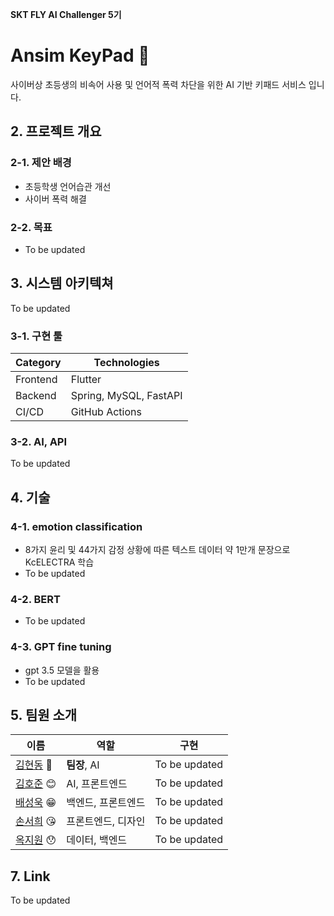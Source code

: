 **SKT FLY AI Challenger 5기**

# Ansim KeyPad 👋
사이버상 초등생의 비속어 사용 및 언어적 폭력 차단을 위한 AI 기반 키패드 서비스 입니다.

## 2. 프로젝트 개요
### 2-1. 제안 배경
- 초등학생 언어습관 개선
- 사이버 폭력 해결

### 2-2. 목표
- To be updated

## 3. 시스템 아키텍쳐

To be updated


### 3-1. 구현 툴

| Category  | Technologies                                        |
|-----------|-----------------------------------------------------|
| Frontend  | Flutter                                             |
| Backend   | Spring, MySQL, FastAPI                              |
| CI/CD     | GitHub Actions                                      |


### 3-2. AI, API

To be updated

<!--
| Category                 | Technologies/Services                              |
|--------------------------|----------------------------------------------------|
| Emotion AI               | KoBert emotion predict                             |
| Vision AI & Rendering    | Animated drawings                                  |
| Chat AI                  | GPT 3.5-turbo + finetuning                         |
| APIs                     | NAVER CLOVA voice, NAVER speech, Midjourney API    |
-->

## 4. 기술
### 4-1. emotion classification
- 8가지 윤리 및 44가지 감정 상황에 따른 텍스트 데이터 약 1만개 문장으로 KcELECTRA 학습
- To be updated

### 4-2. BERT
- To be updated

### 4-3. GPT fine tuning
- gpt 3.5 모델을 활용
- To be updated
  

## 5. 팀원 소개

| 이름   | 역할                                       | 구현                                       |
| ------ | ------------------------------------------ | ------------------------------------------ |
| [김현동](https://github.com/miffDONG) 🤨 | **팀장**, AI    | To be updated |
| [김호준](https://github.com/Hxjxxn95) 😊 | AI, 프론트엔드 | To be updated |
| [배성욱](https://github.com/uksungbae) 😁 | 백엔드, 프론트엔드                     | To be updated |
| [손서희](https://github.com/sh1257) 😘 | 프론트엔드, 디자인               | To be updated |
| [옥지원](https://github.com/JiWonOck) 😯 | 데이터, 백엔드             | To be updated |


## 7. Link
To be updated
